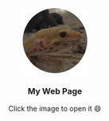 <p align="center">
  <a href="https://panco.vercel.app/">
    <img src="https://github.com/BOTPanzer/Pancoverse/blob/main/Data/Images/artyom.png" width="130">
  </a>
</p>

<h3 align="center">My Web Page</h3>

<p align="center">
  Click the image to open it 😄
</p>
